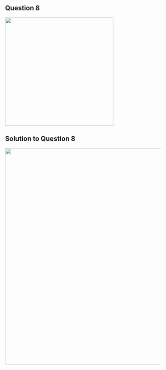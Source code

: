 ## Question 8
<img src = "https://github.com/user-attachments/assets/2e1ed18a-1123-4ef2-ab3b-b5e95405b52f" width = "350">

## Solution to Question 8
<img src = "https://github.com/user-attachments/assets/616706bc-f347-4381-bd3c-2fd7f0fb615a" width = "700">
